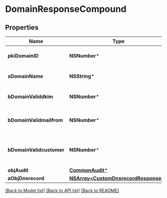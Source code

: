 # DomainResponseCompound

## Properties
Name | Type | Description | Notes
------------ | ------------- | ------------- | -------------
**pkiDomainID** | **NSNumber*** | The unique ID of the Domain | 
**sDomainName** | **NSString*** | The name of the Domain | 
**bDomainValiddkim** | **NSNumber*** | Whether the DKIM is valid or not | 
**bDomainValidmailfrom** | **NSNumber*** | Whether the mail from is valid or not | 
**bDomainValidcustomer** | **NSNumber*** | Whether the customer has access to it or not | 
**objAudit** | [**CommonAudit***](CommonAudit.md) |  | 
**aObjDnsrecord** | [**NSArray&lt;CustomDnsrecordResponse&gt;***](CustomDnsrecordResponse.md) |  | 

[[Back to Model list]](../README.md#documentation-for-models) [[Back to API list]](../README.md#documentation-for-api-endpoints) [[Back to README]](../README.md)


